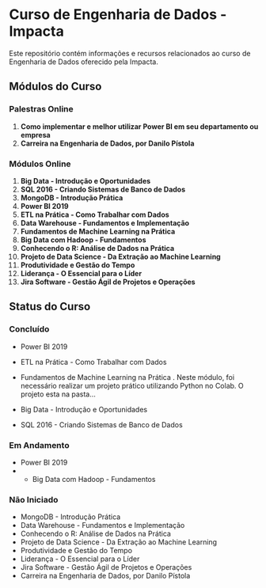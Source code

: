 # Curso de Engenharia de Dados - Impacta

Este repositório contém informações e recursos relacionados ao curso de Engenharia de Dados oferecido pela Impacta.

## Módulos do Curso

### Palestras Online

1. **Como implementar e melhor utilizar Power BI em seu departamento ou empresa**
2. **Carreira na Engenharia de Dados, por Danilo Pístola**

### Módulos Online

1. **Big Data - Introdução e Oportunidades**
2. **SQL 2016 - Criando Sistemas de Banco de Dados**
3. **MongoDB - Introdução Prática**
4. **Power BI 2019**
5. **ETL na Prática - Como Trabalhar com Dados**
6. **Data Warehouse - Fundamentos e Implementação**
7. **Fundamentos de Machine Learning na Prática**
8. **Big Data com Hadoop - Fundamentos**
9. **Conhecendo o R: Análise de Dados na Prática**
10. **Projeto de Data Science - Da Extração ao Machine Learning**
11. **Produtividade e Gestão do Tempo**
12. **Liderança - O Essencial para o Líder**
13. **Jira Software - Gestão Ágil de Projetos e Operações**

## Status do Curso

### Concluído
- Power BI 2019
- ETL na Prática - Como Trabalhar com Dados
- Fundamentos de Machine Learning na Prática
 . Neste módulo, foi necessário realizar um projeto prático utilizando Python no Colab. O projeto esta na pasta...
 
- Big Data - Introdução e Oportunidades
- SQL 2016 - Criando Sistemas de Banco de Dados


### Em Andamento
- Power BI 2019
- - Big Data com Hadoop - Fundamentos


### Não Iniciado
- MongoDB - Introdução Prática
- Data Warehouse - Fundamentos e Implementação
- Conhecendo o R: Análise de Dados na Prática
- Projeto de Data Science - Da Extração ao Machine Learning
- Produtividade e Gestão do Tempo
- Liderança - O Essencial para o Líder
- Jira Software - Gestão Ágil de Projetos e Operações
- Carreira na Engenharia de Dados, por Danilo Pístola

